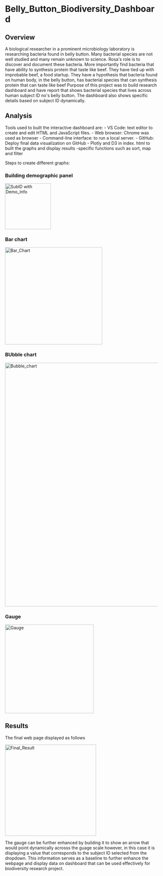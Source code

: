 # Belly_Button_Biodiversity_Dashboard


## Overview
A biological researcher in a prominent microbiology laboratory is researching bacteria found in belly button. Many bacterial species are not well studied and many remain unknown to science. Rosa's role is to discover and document these bacteria. More importantly find bacteria that have ability to synthesis protein that taste like beef. They have tied up with improbable beef, a food startup. They have a hypothesis that bacteria found on human body, in the belly button, has bacterial species that can synthesis protein that can taste like beef
Purpose of this project was to build research dashboard and have report that shows bacterial species that lives across human subject ID no's belly button. The dashboard also shows specific details based on subject ID dynamically.

## Analysis 

Tools used to built the interactive dashboard are:
    - VS Code: text editor to create and edit HTML and JavaScript files.
    - Web browser: Chrome was used as browser
    - Command-line interface: to run a local server. 
    - GitHub: Deploy final data visualization on GitHub 
    - Plotly and D3 in index. html to built the graphs and display results 
    -specific functions such as sort, map and filter 

Steps to create different graphs: 
### Building demographic panel 

<img width="151" alt="SubID with Demo_Info" src="https://user-images.githubusercontent.com/42523379/204211032-bcf362ba-49df-405d-a434-11a9d1936151.PNG">

### Bar chart 

<img width="320" alt="Bar_Chart" src="https://user-images.githubusercontent.com/42523379/204211121-00ce6409-caac-4a3b-bbc2-21c48745f6ba.PNG">

### BUbble chart

<img width="802" alt="Bubble_chart" src="https://user-images.githubusercontent.com/42523379/204211171-f53e2fee-7690-4be6-9b77-15742a973b14.PNG">

### Gauge 

<img width="292" alt="Gauge" src="https://user-images.githubusercontent.com/42523379/204211209-7ecfa006-6f75-4fad-a806-c0021fb6b0d2.PNG">


## Results

The final web page displayed as follows 

<img width="300" alt="Final_Result" src="https://user-images.githubusercontent.com/42523379/204211276-5f151cf3-9f81-4b12-99b2-aa645e93c6f5.PNG">

The gauge can be further enhanced by building it to show an arrow that would point dynamically acrosss the guage scale however, in this case it is displaying a value that corresponds to the subject ID selected from the dropdown. 
This information serves as a baseline to further enhance the webpage and display data on dashboard that can be used effectively for biodiversity research project. 

